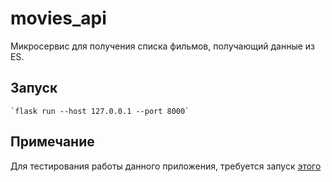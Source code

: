 # movies_api

Микросервис для получения списка фильмов, получающий данные из ES.

## Запуск

    `flask run --host 127.0.0.1 --port 8000`

## Примечание

Для тестирования работы данного приложения, требуется запуск [этого](https://github.com/wiky-avis/etl-sql-elasticsearch)
